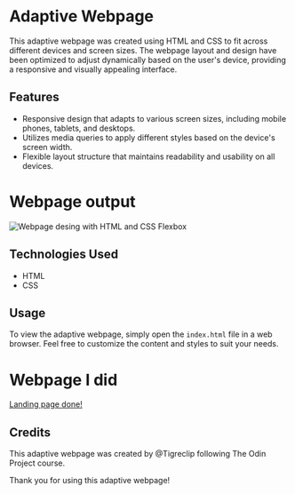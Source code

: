 # Adaptive Webpage 

This adaptive webpage was created using HTML and CSS to fit across different devices and screen sizes. The webpage layout and design have been optimized to adjust dynamically based on the user's device, providing a responsive and visually appealing interface.

## Features
- Responsive design that adapts to various screen sizes, including mobile phones, tablets, and desktops.
- Utilizes media queries to apply different styles based on the device's screen width.
- Flexible layout structure that maintains readability and usability on all devices.

# Webpage output
![Webpage desing with HTML and CSS Flexbox](https://cdn.statically.io/gh/TheOdinProject/curriculum/81a5d553f4073e593d23a6ab00d50eef8620796d/foundations/html_css/project/imgs/01.png)

## Technologies Used
- HTML
- CSS

## Usage
To view the adaptive webpage, simply open the  `index.html`  file in a web browser. Feel free to customize the content and styles to suit your needs.

# Webpage I did
[Landing page done!](website_done.JPG)

## Credits
This adaptive webpage was created by @Tigreclip following The Odin Project course. 

Thank you for using this adaptive webpage! 

